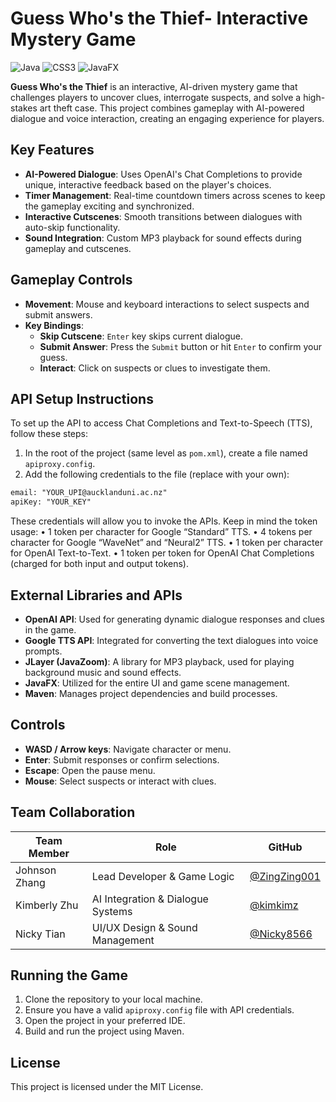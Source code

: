 # Guess Who's the Thief- Interactive Mystery Game

![Java](https://img.shields.io/badge/java-%23ED8B00.svg?style=for-the-badge&logo=openjdk&logoColor=white)
![CSS3](https://img.shields.io/badge/css3-%231572B6.svg?style=for-the-badge&logo=css3&logoColor=white)
![JavaFX](https://img.shields.io/badge/javafx-%23FF0000.svg?style=for-the-badge&logo=javafx&logoColor=white)

**Guess Who's the Thief** is an interactive, AI-driven mystery game that challenges players to uncover clues, interrogate suspects, and solve a high-stakes art theft case. This project combines gameplay with AI-powered dialogue and voice interaction, creating an engaging experience for players.

## Key Features
- **AI-Powered Dialogue**: Uses OpenAI's Chat Completions to provide unique, interactive feedback based on the player's choices.
- **Timer Management**: Real-time countdown timers across scenes to keep the gameplay exciting and synchronized.
- **Interactive Cutscenes**: Smooth transitions between dialogues with auto-skip functionality.
- **Sound Integration**: Custom MP3 playback for sound effects during gameplay and cutscenes.

## Gameplay Controls
- **Movement**: Mouse and keyboard interactions to select suspects and submit answers.
- **Key Bindings**:
  - **Skip Cutscene**: `Enter` key skips current dialogue.
  - **Submit Answer**: Press the `Submit` button or hit `Enter` to confirm your guess.
  - **Interact**: Click on suspects or clues to investigate them.

## API Setup Instructions
To set up the API to access Chat Completions and Text-to-Speech (TTS), follow these steps:

1. In the root of the project (same level as `pom.xml`), create a file named `apiproxy.config`.
2. Add the following credentials to the file (replace with your own):

```txt
email: "YOUR_UPI@aucklanduni.ac.nz"
apiKey: "YOUR_KEY"
```
These credentials will allow you to invoke the APIs. Keep in mind the token usage:
	•	1 token per character for Google “Standard” TTS.
	•	4 tokens per character for Google “WaveNet” and “Neural2” TTS.
	•	1 token per character for OpenAI Text-to-Text.
	•	1 token per token for OpenAI Chat Completions (charged for both input and output tokens).

## External Libraries and APIs

- **OpenAI API**: Used for generating dynamic dialogue responses and clues in the game.
- **Google TTS API**: Integrated for converting the text dialogues into voice prompts.
- **JLayer (JavaZoom)**: A library for MP3 playback, used for playing background music and sound effects.
- **JavaFX**: Utilized for the entire UI and game scene management.
- **Maven**: Manages project dependencies and build processes.
## Controls

- **WASD / Arrow keys**: Navigate character or menu.
- **Enter**: Submit responses or confirm selections.
- **Escape**: Open the pause menu.
- **Mouse**: Select suspects or interact with clues.

## Team Collaboration

| Team Member     | Role                             | GitHub                                          |
| --------------- | -------------------------------- | ----------------------------------------------- |
| Johnson Zhang     | Lead Developer & Game Logic      | [@ZingZing001](https://github.com/ZingZing001) |
| Kimberly Zhu        | AI Integration & Dialogue Systems | [@kimkimz](https://github.com/kimkimz)|
| Nicky Tian   | UI/UX Design & Sound Management  | [@Nicky8566](https://github.com/nicky8566)|

## Running the Game

1. Clone the repository to your local machine.
2. Ensure you have a valid `apiproxy.config` file with API credentials.
3. Open the project in your preferred IDE.
4. Build and run the project using Maven.

## License
This project is licensed under the MIT License.
